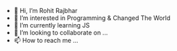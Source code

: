 - 👋 Hi, I’m Rohit Rajbhar
- 👀 I’m interested in Programming & Changed The World
- 🌱 I’m currently learning JS
- 💞️ I’m looking to collaborate on ...
- 📫 How to reach me ...

<!---
lucifer0p-png/lucifer0p-png is a ✨ special ✨ repository because its `README.md` (this file) appears on your GitHub profile.
You can click the Preview link to take a look at your changes.
--->
